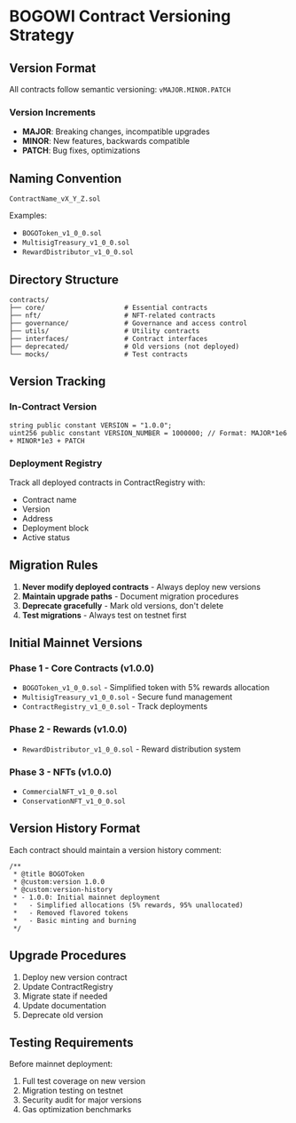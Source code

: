 # BOGOWI Contract Versioning Strategy

## Version Format
All contracts follow semantic versioning: `vMAJOR.MINOR.PATCH`

### Version Increments
- **MAJOR**: Breaking changes, incompatible upgrades
- **MINOR**: New features, backwards compatible
- **PATCH**: Bug fixes, optimizations

## Naming Convention
```
ContractName_vX_Y_Z.sol
```

Examples:
- `BOGOToken_v1_0_0.sol`
- `MultisigTreasury_v1_0_0.sol`
- `RewardDistributor_v1_0_0.sol`

## Directory Structure
```
contracts/
├── core/                    # Essential contracts
├── nft/                     # NFT-related contracts
├── governance/              # Governance and access control
├── utils/                   # Utility contracts
├── interfaces/              # Contract interfaces
├── deprecated/              # Old versions (not deployed)
└── mocks/                   # Test contracts
```

## Version Tracking

### In-Contract Version
```solidity
string public constant VERSION = "1.0.0";
uint256 public constant VERSION_NUMBER = 1000000; // Format: MAJOR*1e6 + MINOR*1e3 + PATCH
```

### Deployment Registry
Track all deployed contracts in ContractRegistry with:
- Contract name
- Version
- Address
- Deployment block
- Active status

## Migration Rules

1. **Never modify deployed contracts** - Always deploy new versions
2. **Maintain upgrade paths** - Document migration procedures
3. **Deprecate gracefully** - Mark old versions, don't delete
4. **Test migrations** - Always test on testnet first

## Initial Mainnet Versions

### Phase 1 - Core Contracts (v1.0.0)
- `BOGOToken_v1_0_0.sol` - Simplified token with 5% rewards allocation
- `MultisigTreasury_v1_0_0.sol` - Secure fund management
- `ContractRegistry_v1_0_0.sol` - Track deployments

### Phase 2 - Rewards (v1.0.0)
- `RewardDistributor_v1_0_0.sol` - Reward distribution system

### Phase 3 - NFTs (v1.0.0)
- `CommercialNFT_v1_0_0.sol`
- `ConservationNFT_v1_0_0.sol`

## Version History Format

Each contract should maintain a version history comment:

```solidity
/**
 * @title BOGOToken
 * @custom:version 1.0.0
 * @custom:version-history
 * - 1.0.0: Initial mainnet deployment
 *   - Simplified allocations (5% rewards, 95% unallocated)
 *   - Removed flavored tokens
 *   - Basic minting and burning
 */
```

## Upgrade Procedures

1. Deploy new version contract
2. Update ContractRegistry
3. Migrate state if needed
4. Update documentation
5. Deprecate old version

## Testing Requirements

Before mainnet deployment:
1. Full test coverage on new version
2. Migration testing on testnet
3. Security audit for major versions
4. Gas optimization benchmarks